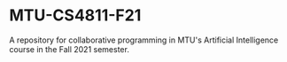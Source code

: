 # MTU-CS4811-F21
A repository for collaborative programming in MTU's Artificial Intelligence course in the Fall 2021 semester.
